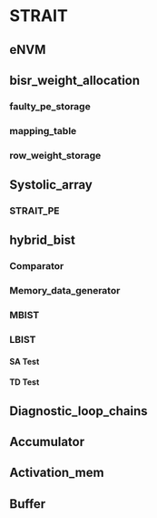 # STRAIT

## eNVM

## bisr_weight_allocation

### faulty_pe_storage
### mapping_table
### row_weight_storage


## Systolic_array
### STRAIT_PE

## hybrid_bist
### Comparator
### Memory_data_generator

### MBIST

### LBIST

#### SA Test

<!-- | 測試類型 | Weight | Activation | Partial_Sum_In | Answer |
|----------|--------|------------|----------------|--------|
| SA (test_type=0) | Weight | Activation | Partial_Sum_In | Expected_Answer | -->

#### TD Test

<!-- | 階段 | Weight | Activation | Partial_Sum_In | Answer |
|------|--------|------------|----------------|--------|
| Launch (TD_answer_choose=0) | W2 | A2 | P1 | Launch_Answer |
| Capture (TD_answer_choose=1) | W2 | A1 | P2 | Capture_Answer | -->

## Diagnostic_loop_chains

## Accumulator

## Activation_mem

## Buffer
